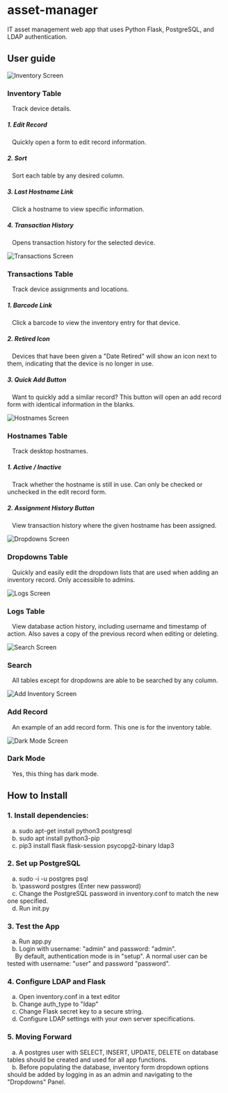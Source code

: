 # asset-manager
IT asset management web app that uses Python Flask, PostgreSQL, and LDAP authentication. 

## User guide 
![Inventory Screen](screens/inventory.png?raw=true "Title")  
### Inventory Table
&ensp; Track device details.
##### 1. Edit Record  
&ensp; Quickly open a form to edit record information.  
##### 2. Sort  
&ensp; Sort each table by any desired column.    
##### 3. Last Hostname Link  
&ensp; Click a hostname to view specific information.  
##### 4. Transaction History 
&ensp; Opens transaction history for the selected device.  
  
![Transactions Screen](screens/transactions.png?raw=true "Title")  
### Transactions Table
&ensp; Track device assignments and locations.
##### 1. Barcode Link  
&ensp; Click a barcode to view the inventory entry for that device.
##### 2. Retired Icon  
&ensp; Devices that have been given a "Date Retired" will show an icon next to them, indicating that the device is no longer in use.   
##### 3. Quick Add Button  
&ensp; Want to quickly add a similar record? This button will open an add record form with identical information in the blanks.
  
![Hostnames Screen](screens/hostnames.png?raw=true "Title")  
### Hostnames Table
&ensp; Track desktop hostnames.
##### 1. Active / Inactive  
&ensp; Track whether the hostname is still in use. Can only be checked or unchecked in the edit record form.
##### 2. Assignment History Button 
&ensp; View transaction history where the given hostname has been assigned.   
  
![Dropdowns Screen](screens/dropdowns.png?raw=true "Title")  
### Dropdowns Table
&ensp; Quickly and easily edit the dropdown lists that are used when adding an inventory record. Only accessible to admins.
  
![Logs Screen](screens/logs.png?raw=true "Title")  
### Logs Table
&ensp; View database action history, including username and timestamp of action. Also saves a copy of the previous record when editing or deleting.
  
![Search Screen](screens/search.png?raw=true "Title")  
### Search
&ensp; All tables except for dropdowns are able to be searched by any column.  
  
![Add Inventory Screen](screens/addrecord.png?raw=true "Title")  
### Add Record
&ensp; An example of an add record form. This one is for the inventory table.
  
![Dark Mode Screen](screens/darkmode.png?raw=true "Title")  
### Dark Mode
&ensp; Yes, this thing has dark mode.   
  
## How to Install
### 1. Install dependencies:
&ensp; a. sudo apt-get install python3 postgresql  
&ensp; b. sudo apt install python3-pip  
&ensp; c. pip3 install flask flask-session psycopg2-binary ldap3  
  
### 2. Set up PostgreSQL
&ensp; a. sudo -i -u postgres psql  
&ensp; b. \password postgres (Enter new password)  
&ensp; c. Change the PostgreSQL password in inventory.conf to match the new one specified.  
&ensp; d. Run init.py  
  
### 3. Test the App
&ensp; a. Run app.py  
&ensp; b. Login with username: "admin" and password: "admin".  
&emsp; By default, authentication mode is in "setup". A normal user can be tested with username: "user" and password "password".

### 4. Configure LDAP and Flask
&ensp; a. Open inventory.conf in a text editor  
&ensp; b. Change auth_type to "ldap"  
&ensp; c. Change Flask secret key to a secure string.  
&ensp; d. Configure LDAP settings with your own server specifications.  
  
### 5. Moving Forward
&ensp; a. A postgres user with SELECT, INSERT, UPDATE, DELETE on database tables should be created and used for all app functions.  
&ensp; b. Before populating the database, inventory form dropdown options should be added by logging in as an admin and navigating to the "Dropdowns" Panel.
